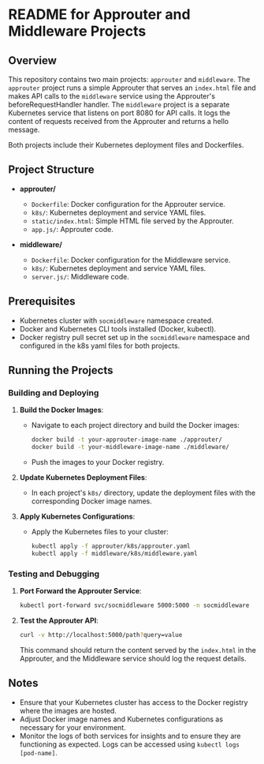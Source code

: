 
# README for Approuter and Middleware Projects

## Overview

This repository contains two main projects: `approuter` and `middleware`. The `approuter` project runs a simple Approuter that serves an `index.html` file and makes API calls to the `middleware` service using the Approuter's beforeRequestHandler handler. The `middleware` project is a separate Kubernetes service that listens on port 8080 for API calls. It logs the content of requests received from the Approuter and returns a hello message.

Both projects include their Kubernetes deployment files and Dockerfiles.

## Project Structure

- **approuter/**
  - `Dockerfile`: Docker configuration for the Approuter service.
  - `k8s/`: Kubernetes deployment and service YAML files.
  - `static/index.html`: Simple HTML file served by the Approuter.
  - `app.js/`: Approuter code.

- **middleware/**
  - `Dockerfile`: Docker configuration for the Middleware service.
  - `k8s/`: Kubernetes deployment and service YAML files.
  - `server.js/`: Middleware code.

## Prerequisites

- Kubernetes cluster with `socmiddleware` namespace created.
- Docker and Kubernetes CLI tools installed (Docker, kubectl).
- Docker registry pull secret set up in the `socmiddleware` namespace and configured in the k8s yaml files for both projects.

## Running the Projects

### Building and Deploying

1. **Build the Docker Images**:
   - Navigate to each project directory and build the Docker images:
     ```bash
     docker build -t your-approuter-image-name ./approuter/
     docker build -t your-middleware-image-name ./middleware/
     ```
   - Push the images to your Docker registry.

2. **Update Kubernetes Deployment Files**:
   - In each project's `k8s/` directory, update the deployment files with the corresponding Docker image names.

3. **Apply Kubernetes Configurations**:
   - Apply the Kubernetes files to your cluster:
     ```bash
     kubectl apply -f approuter/k8s/approuter.yaml
     kubectl apply -f middleware/k8s/middleware.yaml
     ```

### Testing and Debugging

1. **Port Forward the Approuter Service**:
   ```bash
   kubectl port-forward svc/socmiddleware 5000:5000 -n socmiddleware
   ```

2. **Test the Approuter API**:
   ```bash
   curl -v http://localhost:5000/path?query=value
   ```

   This command should return the content served by the `index.html` in the Approuter, and the Middleware service should log the request details.

## Notes

- Ensure that your Kubernetes cluster has access to the Docker registry where the images are hosted.
- Adjust Docker image names and Kubernetes configurations as necessary for your environment.
- Monitor the logs of both services for insights and to ensure they are functioning as expected. Logs can be accessed using `kubectl logs [pod-name]`.
